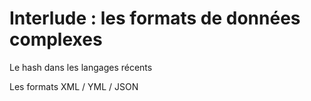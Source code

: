 
# Interlude  : les formats de données complexes 

Le hash dans les langages récents

Les formats XML / YML / JSON


<!--stackedit_data:
eyJoaXN0b3J5IjpbNzE3MjYxOTgyXX0=
-->
